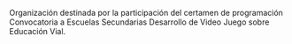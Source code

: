 Organización destinada por la participación del certamen de programación Convocatoria a Escuelas Secundarias Desarrollo de Video Juego sobre Educación Vial.
